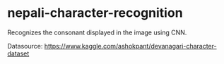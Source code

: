 # nepali-character-recognition
Recognizes the consonant displayed in the image using CNN.

Datasource: https://www.kaggle.com/ashokpant/devanagari-character-dataset
